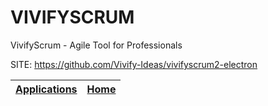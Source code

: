 # VIVIFYSCRUM
 
 VivifyScrum - Agile Tool for Professionals
 
 SITE: https://github.com/Vivify-Ideas/vivifyscrum2-electron

 | [Applications](https://portable-linux-apps.github.io/apps.html) | [Home](https://portable-linux-apps.github.io)
 | --- | --- |
